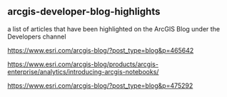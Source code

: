 ## arcgis-developer-blog-highlights
a list of articles that have been highlighted on the ArcGIS Blog under the Developers channel

https://www.esri.com/arcgis-blog/?post_type=blog&p=465642

https://www.esri.com/arcgis-blog/products/arcgis-enterprise/analytics/introducing-arcgis-notebooks/

https://www.esri.com/arcgis-blog/?post_type=blog&p=475292



